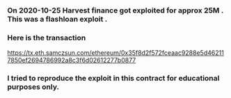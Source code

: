 ### On 2020-10-25 Harvest finance got exploited for approx 25M . This was a flashloan exploit .

### Here is the transaction 

https://tx.eth.samczsun.com/ethereum/0x35f8d2f572fceaac9288e5d462117850ef2694786992a8c3f6d02612277b0877

### I tried to reproduce the exploit in this contract for educational purposes only.


